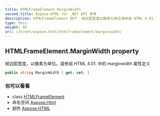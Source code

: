 ```yaml
---
title: HTMLFrameElement.MarginWidth
second_title: Aspose.HTML for .NET API 参考
description: HTMLFrameElement 财产. 帧边距宽度以像素为单位请参阅 HTML 4.01. 中的 marginwidth 属性定义
type: docs
weight: 50
url: /zh/net/aspose.html/htmlframeelement/marginwidth/
---
```

## HTMLFrameElement.MarginWidth property

帧边距宽度，以像素为单位。请参阅 HTML 4.01. 中的 marginwidth 属性定义

```csharp
public string MarginWidth { get; set; }
```

### 也可以看看

* class [HTMLFrameElement](../)
* 命名空间 [Aspose.Html](../../htmlframeelement/)
* 部件 [Aspose.HTML](../../../)


